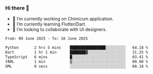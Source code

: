 ### Hi there 👋

<!--
**devcat37/devcat37** is a ✨ _special_ ✨ repository because its `README.md` (this file) appears on your GitHub profile.-->


- 🔭 I’m currently working on Chimicum application.
- 🌱 I’m currently learning Flutter/Dart.
- 👯 I’m looking to collaborate with UI designers.
<!-- - 🤔 I’m looking for help with ... -->

<!--START_SECTION:waka-->

```txt
From: 09 June 2025 - To: 16 June 2025

Python       2 hrs 5 mins    ████████████████░░░░░░░░░   64.18 %
Dart         1 hr 1 min      ███████▓░░░░░░░░░░░░░░░░░   31.25 %
TypeScript   6 mins          █░░░░░░░░░░░░░░░░░░░░░░░░   03.41 %
YAML         1 min           ▒░░░░░░░░░░░░░░░░░░░░░░░░   00.90 %
XML          0 secs          ░░░░░░░░░░░░░░░░░░░░░░░░░   00.18 %
```

<!--END_SECTION:waka-->
